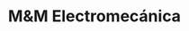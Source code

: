 ---
title: "M&M Electromecánica"
url: /posadas/mundm-electromecanica/
shop: reparación de automóviles
---